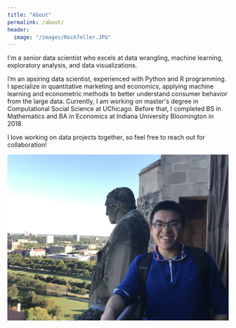 ```yaml
---
title: "About"
permalink: /about/
header:
  image: "/images/Rockfeller.JPG"
---
```


I'm a senior data scientist who excels at data wrangling, machine learning, exploratory analysis, and data visualizations.


I’m an apsiring data scientist, experienced with Python and R programming. I specialize in quantitative marketing and economics, applying machine learning and econometric methods to better understand consumer behavior from the large data. Currently, I am working on master's degree in Computational Social Science at UChicago. Before that, I completed BS in Mathematics and BA in Economics at Indiana University Bloomington in 2018.

I love working on data projects together, so feel free to reach out for collaboration!

![](https://github.com/liu431/liu431.github.io/blob/master/images/Rockfeller.JPG)


